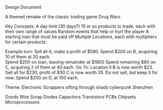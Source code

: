 Design Document


A themed remake of the classic trading game Drug Wars. 

Key Concepts:
	A day limit (30 days?)
	15 or so products to trade, each with their own range of values
	Random events that help or hurt the player
	A starting loan that must be paid off
	Multiple Locations, each with multipliers for certain products. 

Example turn:
	Sell all A, make a profit of $580.
	Spend $200 on B, acquiring 10 of them at 20 each.  
	Spend $200 on loan, leaving remainder at $1800
	Spend remaining $80 on C, acquiring 2 of them at 40 each. 
	Go To: Location II
	B is now worth $23. Sell all for $230, profit of $30
	C is now worth 35. Do not sell, but keep it for now. 
	Spend $200 on D, at 100 each. 

Theme: Electronic Scrappers sifting through shady cyberpunk Shenzhen

Goods
    Wire Scrap
    Diodes
    Capacitors
    Transistors
    PCBs
    Chipsets
    Microprocessors
    




